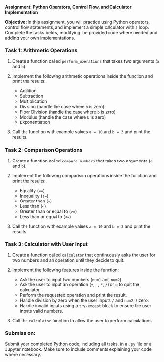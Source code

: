 **Assignment: Python Operators, Control Flow, and Calculator Implementation**

**Objective:** In this assignment, you will practice using Python operators, control flow statements, and implement a simple calculator with a loop. Complete the tasks below, modifying the provided code where needed and adding your own implementations.

### **Task 1: Arithmetic Operations**
1. Create a function called `perform_operations` that takes two arguments (`a` and `b`).

2. Implement the following arithmetic operations inside the function and print the results:
   - Addition
   - Subtraction
   - Multiplication
   - Division (handle the case where `b` is zero)
   - Floor Division (handle the case where `b` is zero)
   - Modulus (handle the case where `b` is zero)
   - Exponentiation

3. Call the function with example values `a = 10` and `b = 3` and print the results.

### **Task 2: Comparison Operations**
1. Create a function called `compare_numbers` that takes two arguments (`a` and `b`).

2. Implement the following comparison operations inside the function and print the results:
   - Equality (`==`)
   - Inequality (`!=`)
   - Greater than (`>`)
   - Less than (`<`)
   - Greater than or equal to (`>=`)
   - Less than or equal to (`<=`)

3. Call the function with example values `a = 10` and `b = 3` and print the results.

### **Task 3: Calculator with User Input**
1. Create a function called `calculator` that continuously asks the user for two numbers and an operation until they decide to quit.

2. Implement the following features inside the function:
   - Ask the user to input two numbers (`num1` and `num2`).
   - Ask the user to input an operation (`+`, `-`, `*`, `/`) or `q` to quit the calculator.
   - Perform the requested operation and print the result.
   - Handle division by zero when the user inputs `/` and `num2` is zero.
   - Handle invalid inputs using a `try-except` block to ensure the user inputs valid numbers.

3. Call the `calculator` function to allow the user to perform calculations.

### **Submission:**
Submit your completed Python code, including all tasks, in a `.py` file or a Jupyter notebook. Make sure to include comments explaining your code where necessary.

